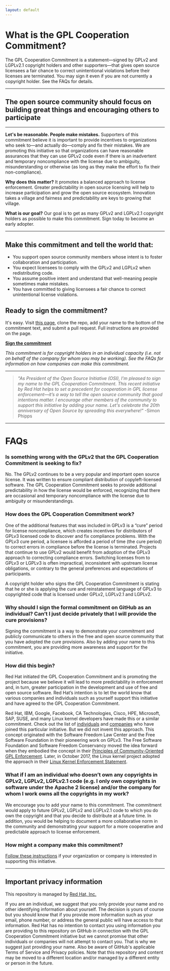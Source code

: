 ```yaml
---
layout: default
---
```


# What is the GPL Cooperation Commitment?

The GPL Cooperation Commitment is a statement―signed by GPLv2 and LGPLv2.1 copyright holders and other supporters―that gives open source licensees a fair chance to correct unintentional violations before their licenses are terminated. You may sign it even if you are not currently a copyright holder. See the FAQs for details. 

---
  
## The open source community should focus on building great things and encouraging others to participate
  
---

**Let's be reasonable. People make mistakes.** 
Supporters of this commitment believe it is important to provide incentives to organizations who seek to―and actually do―comply and fix their mistakes. We are promoting this initiative so that organizations can have reasonable assurances that they can use GPLv2 code even if there is an inadvertent and temporary noncompliance with the license due to ambiguity, misunderstanding or otherwise  (as long as they make the effort to fix their non-compliance). 

**Why does this matter?** 
It promotes a balanced approach to license enforcement. Greater predictability in open source licensing will help to increase participation and grow the open source ecosystem. Innovation takes a village and fairness and predictability are keys to growing that village. 

**What is our goal?** 
Our goal is to get as many GPLv2 and LGPLv2.1 copyright holders as possible to make this commitment. Sign today to become an early adopter. 

---
  
## Make this commitment and tell the world that:

* You support open source community members whose intent is to foster collaboration and participation.
* You expect licensees to comply with the GPLv2 and LGPLv2 when redistributing code.
* You assume positive intent and understand that well-meaning people sometimes make mistakes.
* You have committed to giving licensees a fair chance to correct unintentional license violations.
  

## Ready to sign the commitment?

It's easy. Visit [this page](https://github.com/gplcc/gplcc/blob/master/Individual/README-INDIVIDUAL.md), clone the repo, add your name to the bottom of the commitment text, and submit a pull request. Full instructions are provided on the page. 

**[Sign the commitment](https://github.com/gplcc/gplcc/blob/master/Individual/README-INDIVIDUAL.md)**

_This commitment is for copyright holders in an individual capacity (i.e. not on behalf of the company for whom you may be working). See the FAQs for information on how companies can make this commitment._
  
---

> _"As President of the Open Source Initiative (OSI), I’m pleased to sign my name to the GPL Cooperation Commitment. This  recent initiative by Red Hat helps to set a precedent for cooperation in GPL license enforcement―it’s a way to tell the open source community that good intentions matter. I encourage other members of the community to support this initiative by adding your name. Let's celebrate the 20th anniversary of Open Source by spreading this everywhere!"_  -Simon Phipps

---

# FAQs

### Is something wrong with the GPLv2 that the GPL Cooperation Commitment is seeking to fix?

No. The GPLv2 continues to be a very popular and important open source license. It was written to ensure compliant distribution of copyleft-licensed software. The GPL Cooperation Commitment seeks to provide additional predictability in how the license would be enforced, recognizing that there are occasional and temporary noncompliance with the license due to ambiguity or misunderstandings.

### How does the GPL Cooperation Commitment work?

One of the additional features that was included in GPLv3 is a “cure” period for license noncompliance, which creates incentives for distributors of GPLv3 licensed code to discover and fix compliance problems. With the GPLv3 cure period, a licensee is afforded a period of time (the cure period) to correct errors in compliance before the license is terminated.  Projects that continue to use GPLv2 would benefit from adoption of the GPLv3 approach to correcting compliance errors. Switching licenses from to GPLv3 or LGPLv3 is often impractical, inconsistent with upstream license obligations, or contrary to the general preferences and expectations of participants. 

A copyright holder who signs the GPL Cooperation Commitment is stating that he or she is applying the cure and reinstatement language of GPLv3 to copyrighted code that is licensed under GPLv2, LGPLv2.1 and LGPLv2. 

### Why should I sign the formal commitment on GitHub as an individual? Can’t I just decide privately that I will provide the cure provisions?

Signing the commitment is a way to demonstrate your commitment and publicly communicate to others in the free and open source community that you have adopted the cure provisions. Also by adding your name to this commitment, you are providing more awareness and support for the initiative.  

### How did this begin?

Red Hat initiated the GPL Cooperation Commitment and is promoting the project because we believe it will lead to more predictability in enforcement and, in turn, greater participation in the development and use of free and open source software. Red Hat’s intention is to let the world know that various companies and individuals such as yourself support this initiative and have agreed to the GPL Cooperation Commitment.

Red Hat, IBM, Google, Facebook, CA Technologies, Cisco, HPE, Microsoft, SAP, SUSE, and many Linux kernel developers have made this or a similar commitment. Check out the list of [individuals](https://github.com/gplcc/gplcc/blob/master/Individual/README-INDIVIDUAL.md) and [companies](https://github.com/gplcc/gplcc/blob/master/Company/Company-List.md) who have joined this particular initiative. But we did not invent this approach.  This concept originated with the Software Freedom Law Center and the Free Software Foundation in their pioneering work on GPLv3.  The Free Software Foundation and Software Freedom Conservancy moved the idea forward when they embodied the concept in their [Principles of Community-Oriented GPL Enforcement](https://www.fsf.org/licensing/enforcement-principles). Later, in October 2017, the Linux kernel project adopted the approach in their [Linux Kernel Enforcement Statement](https://git.kernel.org/pub/scm/linux/kernel/git/torvalds/linux.git/tree/Documentation/process/kernel-enforcement-statement.rst). 


### What if I am an individual who doesn’t own any copyrights in GPLv2, LGPLv2, LGPLv2.1 code (e.g. I only own copyrights in software under the Apache 2 license) and/or the company for whom I work owns all the copyrights in my work?

We encourage you to add your name to this commitment. The commitment would apply to future GPLv2, LGPLv2 and LGPLv2.1 code to which you do own the copyright and that you decide to distribute at a future time. In addition, you would be helping to document a more collaborative norm in the community and demonstrating your support for a more cooperative and predictable approach to license enforcement.  

### How might a company make this commitment?

[Follow these instructions](https://github.com/gplcc/gplcc/blob/master/Company/README-COMPANY.md) if your organization or company is interested in supporting this initiative.

---

## Important privacy information

This repository is managed by [Red Hat, Inc.](https://redhat.com) 

If you are an individual, we suggest that you only provide your name and no other identifying information about yourself. The decision is yours of course but you should know that if you provide more information such as your email, phone number, or address the general public will have access to that information. Red Hat has no intention to contact you using information you are providing to this repository on GitHub in connection with the GPL Cooperation Commitment initiative but we cannot promise that other individuals or companies will not attempt to contact you. That is why we suggest just providing your name. Also be aware of GitHub's applicable Terms of Service and Privacy policies. Note that this repository and content may be moved to a different location and/or managed by a different entity or person in the future.  
